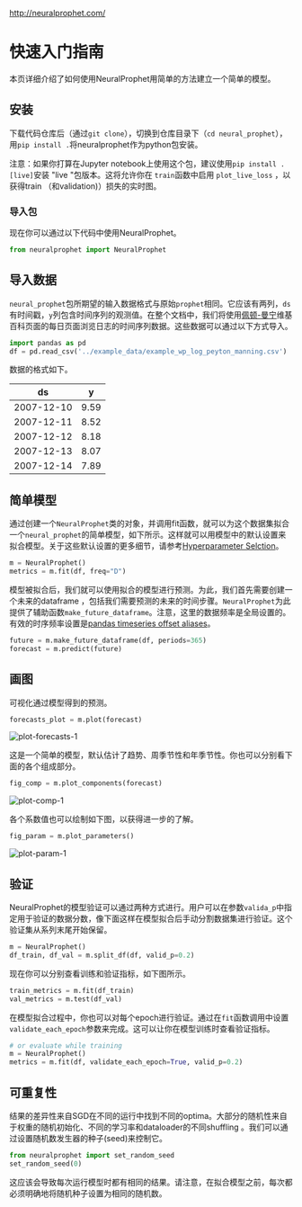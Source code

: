 http://neuralprophet.com/

# 快速入门指南

本页详细介绍了如何使用NeuralProphet用简单的方法建立一个简单的模型。

## 安装

下载代码仓库后（通过`git clone`），切换到仓库目录下（`cd neural_prophet`），用`pip install .`将neuralprophet作为python包安装。

注意：如果你打算在Jupyter notebook上使用这个包，建议使用`pip install .[live]`安装 "live "包版本。这将允许你在 `train`函数中启用 `plot_live_loss` ，以获得train （和validation)）损失的实时图。

### 导入包

现在你可以通过以下代码中使用NeuralProphet。

```python
from neuralprophet import NeuralProphet
```

## 导入数据

`neural_prophet`包所期望的输入数据格式与原始`prophet`相同。它应该有两列，`ds`有时间戳，`y`列包含时间序列的观测值。在整个文档中，我们将使用[佩顿-曼宁](https://en.wikipedia.org/wiki/Peyton_Manning)维基百科页面的每日页面浏览日志的时间序列数据。这些数据可以通过以下方式导入。

```python
import pandas as pd
df = pd.read_csv('../example_data/example_wp_log_peyton_manning.csv')
```

数据的格式如下。

| ds         | y    |
| ---------- | ---- |
| 2007-12-10 | 9.59 |
| 2007-12-11 | 8.52 |
| 2007-12-12 | 8.18 |
| 2007-12-13 | 8.07 |
| 2007-12-14 | 7.89 |



## 简单模型

通过创建一个`NeuralProphet`类的对象，并调用fit函数，就可以为这个数据集拟合一个`neural_prophet`的简单模型，如下所示。这样就可以用模型中的默认设置来拟合模型。关于这些默认设置的更多细节，请参考[Hyperparameter Selction](http://neuralprophet.com/hyperparameter-selection/)。

```python
m = NeuralProphet()
metrics = m.fit(df, freq="D")
```

模型被拟合后，我们就可以使用拟合的模型进行预测。为此，我们首先需要创建一个未来的dataframe ，包括我们需要预测的未来的时间步骤。`NeuralProphet`为此提供了辅助函数`make_future_dataframe`。注意，这里的数据频率是全局设置的。有效的时序频率设置是[pandas timeseries offset aliases](https://pandas.pydata.org/pandas-docs/stable/user_guide/timeseries.html#timeseries-offset-aliases)。

```python
future = m.make_future_dataframe(df, periods=365)
forecast = m.predict(future)
```

## 画图

可视化通过模型得到的预测。

```python
forecasts_plot = m.plot(forecast)
```

![plot-forecasts-1](http://neuralprophet.com/images/plot_forecasts_simple_1.png)

这是一个简单的模型，默认估计了趋势、周季节性和年季节性。你也可以分别看下面的各个组成部分。

```python
fig_comp = m.plot_components(forecast)
```

![plot-comp-1](http://neuralprophet.com/images/plot_comp_simple_1.png)

各个系数值也可以绘制如下图，以获得进一步的了解。

```python
fig_param = m.plot_parameters()
```

![plot-param-1](http://neuralprophet.com/images/plot_param_simple_1.png)

## 验证

NeuralProphet的模型验证可以通过两种方式进行。用户可以在参数`valida_p`中指定用于验证的数据分数，像下面这样在模型拟合后手动分割数据集进行验证。这个验证集从系列末尾开始保留。

```python
m = NeuralProphet()
df_train, df_val = m.split_df(df, valid_p=0.2)
```

现在你可以分别查看训练和验证指标，如下图所示。

```python
train_metrics = m.fit(df_train)
val_metrics = m.test(df_val)
```

在模型拟合过程中，你也可以对每个epoch进行验证。通过在`fit`函数调用中设置`validate_each_epoch`参数来完成。这可以让你在模型训练时查看验证指标。

```python
# or evaluate while training
m = NeuralProphet()
metrics = m.fit(df, validate_each_epoch=True, valid_p=0.2)
```

## 可重复性

结果的差异性来自SGD在不同的运行中找到不同的optima。大部分的随机性来自于权重的随机初始化、不同的学习率和dataloader的不同shuffling 。我们可以通过设置随机数发生器的种子(seed)来控制它。

```python
from neuralprophet import set_random_seed 
set_random_seed(0)
```

这应该会导致每次运行模型时都有相同的结果。请注意，在拟合模型之前，每次都必须明确地将随机种子设置为相同的随机数。

